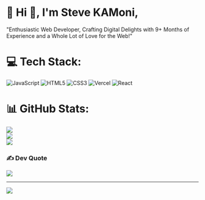# 💫 Hi 👋, I'm Steve KAMoni,
"Enthusiastic Web Developer, Crafting Digital Delights with 9+ Months of Experience and a Whole Lot of Love for the Web!"


# 💻 Tech Stack:
![JavaScript](https://img.shields.io/badge/javascript-%23323330.svg?style=for-the-badge&logo=javascript&logoColor=%23F7DF1E) ![HTML5](https://img.shields.io/badge/html5-%23E34F26.svg?style=for-the-badge&logo=html5&logoColor=white) ![CSS3](https://img.shields.io/badge/css3-%231572B6.svg?style=for-the-badge&logo=css3&logoColor=white) ![Vercel](https://img.shields.io/badge/vercel-%23000000.svg?style=for-the-badge&logo=vercel&logoColor=white) ![React](https://img.shields.io/badge/react-%2320232a.svg?style=for-the-badge&logo=react&logoColor=%2361DAFB)
# 📊 GitHub Stats:
![](https://github-readme-stats.vercel.app/api?username=SteveKamoni&theme=radical&hide_border=false&include_all_commits=false&count_private=false)<br/>
![](https://github-readme-streak-stats.herokuapp.com/?user=SteveKamoni&theme=radical&hide_border=false)<br/>
![](https://github-readme-stats.vercel.app/api/top-langs/?username=SteveKamoni&theme=radical&hide_border=false&include_all_commits=false&count_private=false&layout=compact)

### ✍️ Dev Quote
![](https://quotes-github-readme.vercel.app/api?type=horizontal&theme=radical)

---
[![](https://visitcount.itsvg.in/api?id=SteveKamoni&icon=0&color=0)](https://visitcount.itsvg.in)

<!-- Proudly created with GPRM ( https://gprm.itsvg.in ) -->
